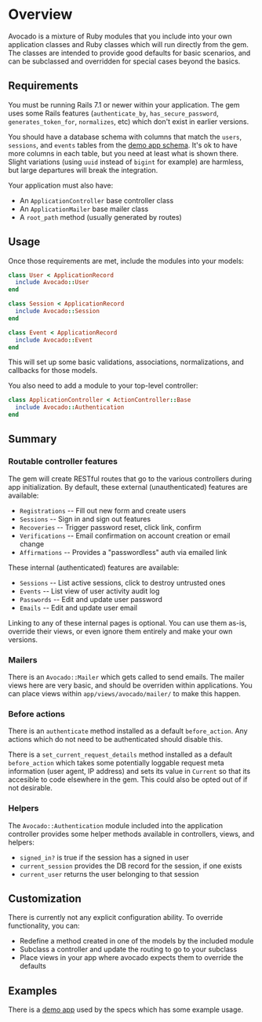 # Overview

Avocado is a mixture of Ruby modules that you include into your own application
classes and Ruby classes which will run directly from the gem. The classes are
intended to provide good defaults for basic scenarios, and can be subclassed and
overridden for special cases beyond the basics.

## Requirements

You must be running Rails 7.1 or newer within your application. The gem uses
some Rails features (`authenticate_by`, `has_secure_password`,
`generates_token_for`, `normalizes`, etc) which don't exist in earlier versions.

You should have a database schema with columns that match the `users`,
`sessions`, and `events` tables from the [demo app schema]. It's ok to have more
columns in each table, but you need at least what is shown there. Slight
variations (using `uuid` instead of `bigint` for example) are harmless, but
large departures will break the integration.

Your application must also have:

- An `ApplicationController` base controller class
- An `ApplicationMailer` base mailer class
- A `root_path` method (usually generated by routes)

## Usage

Once those requirements are met, include the modules into your models:

```ruby
class User < ApplicationRecord
  include Avocado::User
end

class Session < ApplicationRecord
  include Avocado::Session
end

class Event < ApplicationRecord
  include Avocado::Event
end
```

This will set up some basic validations, associations, normalizations, and
callbacks for those models.

You also need to add a module to your top-level controller:

```ruby
class ApplicationController < ActionController::Base
  include Avocado::Authentication
end
```

## Summary

### Routable controller features

The gem will create RESTful routes that go to the various controllers during app
initialization. By default, these external (unauthenticated) features are
available:

- `Registrations` -- Fill out new form and create users
- `Sessions` -- Sign in and sign out features
- `Recoveries` -- Trigger password reset, click link, confirm
- `Verifications` -- Email confirmation on account creation or email change
- `Affirmations` -- Provides a "passwordless" auth via emailed link

These internal (authenticated) features are available:

- `Sessions` -- List active sessions, click to destroy untrusted ones
- `Events` -- List view of user activity audit log
- `Passwords` -- Edit and update user password
- `Emails` -- Edit and update user email

Linking to any of these internal pages is optional. You can use them as-is,
override their views, or even ignore them entirely and make your own versions.

### Mailers

There is an `Avocado::Mailer` which gets called to send emails. The mailer views
here are very basic, and should be overriden within applications. You can place
views within `app/views/avocado/mailer/` to make this happen.

### Before actions

There is an `authenticate` method installed as a default `before_action`. Any
actions which do not need to be authenticated should disable this.

There is a `set_current_request_details` method installed as a default
`before_action` which takes some potentially loggable request meta information
(user agent, IP address) and sets its value in `Current` so that its accesible
to code elsewhere in the gem. This could also be opted out of if not desirable.

### Helpers

The `Avocado::Authentication` module included into the application controller
provides some helper methods available in controllers, views, and helpers:

- `signed_in?` is true if the session has a signed in user
- `current_session` provides the DB record for the session, if one exists
- `current_user` returns the user belonging to that session

## Customization

There is currently not any explicit configuration ability. To override
functionality, you can:

- Redefine a method created in one of the models by the included module
- Subclass a controller and update the routing to go to your subclass
- Place views in your app where avocado expects them to override the defaults

## Examples

There is a [demo app] used by the specs which has some example usage.

[demo app schema]: https://github.com/tcuwp/avocado/blob/main/spec/internal/db/schema.rb
[demo app]: https://github.com/tcuwp/avocado/blob/main/spec/internal
